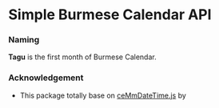 # Simple Burmese Calendar API

### Naming

**Tagu** is the first month of Burmese Calendar.

### Acknowledgement 
- This package totally base on [ceMmDateTime.js](https://github.com/yan9a/mmcal/blob/master/javascript/ceMmDateTime.js) by 